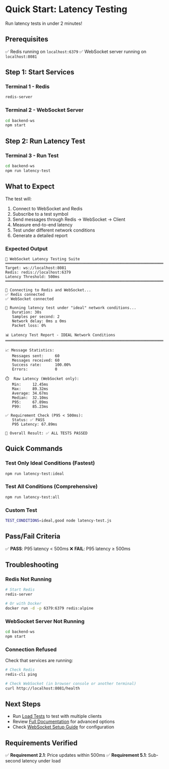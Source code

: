 # Quick Start: Latency Testing

Run latency tests in under 2 minutes!

## Prerequisites

✅ Redis running on `localhost:6379`
✅ WebSocket server running on `localhost:8081`

## Step 1: Start Services

### Terminal 1 - Redis
```bash
redis-server
```

### Terminal 2 - WebSocket Server
```bash
cd backend-ws
npm start
```

## Step 2: Run Latency Test

### Terminal 3 - Run Test
```bash
cd backend-ws
npm run latency-test
```

## What to Expect

The test will:
1. Connect to WebSocket and Redis
2. Subscribe to a test symbol
3. Send messages through Redis → WebSocket → Client
4. Measure end-to-end latency
5. Test under different network conditions
6. Generate a detailed report

### Expected Output

```
🚀 WebSocket Latency Testing Suite
══════════════════════════════════════════════════════════════════════
Target: ws://localhost:8081
Redis: redis://localhost:6379
Latency Threshold: 500ms
══════════════════════════════════════════════════════════════════════

🔌 Connecting to Redis and WebSocket...
✅ Redis connected
✅ WebSocket connected

🧪 Running latency test under "ideal" network conditions...
   Duration: 30s
   Samples per second: 2
   Network delay: 0ms ± 0ms
   Packet loss: 0%

📊 Latency Test Report - IDEAL Network Conditions
══════════════════════════════════════════════════════════════════════

📈 Message Statistics:
   Messages sent:     60
   Messages received: 60
   Success rate:      100.00%
   Errors:            0

⏱️  Raw Latency (WebSocket only):
   Min:     12.45ms
   Max:     89.32ms
   Average: 34.67ms
   Median:  32.10ms
   P95:     67.89ms
   P99:     85.23ms

✅ Requirement Check (P95 < 500ms):
   Status: ✅ PASS
   P95 Latency: 67.89ms

🎯 Overall Result: ✅ ALL TESTS PASSED
```

## Quick Commands

### Test Only Ideal Conditions (Fastest)
```bash
npm run latency-test:ideal
```

### Test All Conditions (Comprehensive)
```bash
npm run latency-test:all
```

### Custom Test
```bash
TEST_CONDITIONS=ideal,good node latency-test.js
```

## Pass/Fail Criteria

✅ **PASS**: P95 latency < 500ms
❌ **FAIL**: P95 latency ≥ 500ms

## Troubleshooting

### Redis Not Running
```bash
# Start Redis
redis-server

# Or with Docker
docker run -d -p 6379:6379 redis:alpine
```

### WebSocket Server Not Running
```bash
cd backend-ws
npm start
```

### Connection Refused
Check that services are running:
```bash
# Check Redis
redis-cli ping

# Check WebSocket (in browser console or another terminal)
curl http://localhost:8081/health
```

## Next Steps

- Run [Load Tests](./QUICK_START_LOAD_TEST.md) to test with multiple clients
- Review [Full Documentation](./LATENCY_TESTING.md) for advanced options
- Check [WebSocket Setup Guide](../WEBSOCKET_SETUP_GUIDE.md) for configuration

## Requirements Verified

✅ **Requirement 2.1**: Price updates within 500ms
✅ **Requirement 5.1**: Sub-second latency under load
